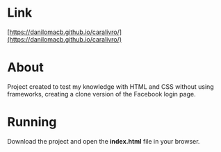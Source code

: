 # Link

[https://danilomacb.github.io/caralivro/](https://danilomacb.github.io/caralivro/)

# About

Project created to test my knowledge with HTML and CSS without using frameworks, creating a clone version of the Facebook login page.

# Running

Download the project and open the **index.html** file in your browser.